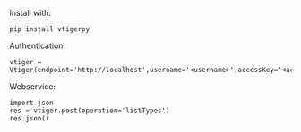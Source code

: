 Install with:
```
pip install vtigerpy
```

Authentication:
```
vtiger = Vtiger(endpoint='http://localhost',username='<username>',accessKey='<access_key>')
```

Webservice:
```
import json
res = vtiger.post(operation='listTypes')
res.json()
```